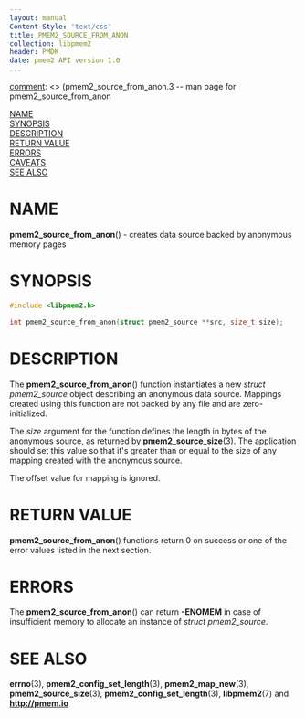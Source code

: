 ```yaml
---
layout: manual
Content-Style: 'text/css'
title: PMEM2_SOURCE_FROM_ANON
collection: libpmem2
header: PMDK
date: pmem2 API version 1.0
...
```


[comment]: <> (SPDX-License-Identifier: BSD-3-Clause)
[comment]: <> (Copyright 2020, Intel Corporation)

[comment]: <> (pmem2_source_from_anon.3 -- man page for pmem2_source_from_anon

[NAME](#name)<br />
[SYNOPSIS](#synopsis)<br />
[DESCRIPTION](#description)<br />
[RETURN VALUE](#return-value)<br />
[ERRORS](#errors)<br />
[CAVEATS](#caveats)<br />
[SEE ALSO](#see-also)<br />

# NAME #

**pmem2_source_from_anon**() - creates data source backed by anonymous memory pages

# SYNOPSIS #

```c
#include <libpmem2.h>

int pmem2_source_from_anon(struct pmem2_source **src, size_t size);
```

# DESCRIPTION #

The **pmem2_source_from_anon**() function instantiates a new *struct pmem2_source*
object describing an anonymous data source. Mappings created using this function
are not backed by any file and are zero-initialized.

The *size* argument for the function defines the length in bytes of the anonymous
source, as returned by **pmem2_source_size**(3). The application should set
this value so that it's greater than or equal to the size of any mapping created
with the anonymous source.

The offset value for mapping is ignored.

# RETURN VALUE #

**pmem2_source_from_anon**() functions return 0 on success or one of the error
values listed in the next section.

# ERRORS #

The **pmem2_source_from_anon**() can return **-ENOMEM** in case of insufficient
memory to allocate an instance of *struct pmem2_source*.

# SEE ALSO #
**errno**(3), **pmem2_config_set_length**(3), **pmem2_map_new**(3),
**pmem2_source_size**(3), **pmem2_config_set_length**(3), **libpmem2**(7)
and **<http://pmem.io>**
